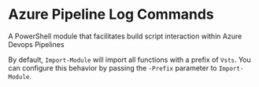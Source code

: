 # Azure Pipeline Log Commands

A PowerShell module that facilitates build script interaction within Azure Devops Pipelines

By default, `Import-Module` will import all functions with a prefix of `Vsts`.
You can configure this behavior by passing the `-Prefix` parameter to `Import-Module`.